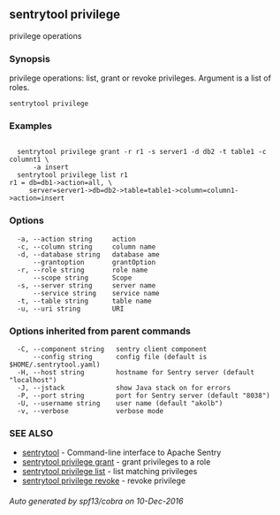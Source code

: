 ## sentrytool privilege

privilege operations

### Synopsis


privilege operations: list, grant or revoke privileges.
Argument is a list of roles.

```
sentrytool privilege
```

### Examples

```

  sentrytool privilege grant -r r1 -s server1 -d db2 -t table1 -c columnt1 \
      -a insert
  sentrytool privilege list r1
r1 = db=db1->action=all, \
     server=server1->db=db2->table=table1->column=column1->action=insert
```

### Options

```
  -a, --action string     action
  -c, --column string     column name
  -d, --database string   database ame
      --grantoption       grantOption
  -r, --role string       role name
      --scope string      Scope
  -s, --server string     server name
      --service string    service name
  -t, --table string      table name
  -u, --uri string        URI
```

### Options inherited from parent commands

```
  -C, --component string   sentry client component
      --config string      config file (default is $HOME/.sentrytool.yaml)
  -H, --host string        hostname for Sentry server (default "localhost")
  -J, --jstack             show Java stack on for errors
  -P, --port string        port for Sentry server (default "8038")
  -U, --username string    user name (default "akolb")
  -v, --verbose            verbose mode
```

### SEE ALSO
* [sentrytool](sentrytool.md)	 - Command-line interface to Apache Sentry
* [sentrytool privilege grant](sentrytool_privilege_grant.md)	 - grant privileges to a role
* [sentrytool privilege list](sentrytool_privilege_list.md)	 - list matching privileges
* [sentrytool privilege revoke](sentrytool_privilege_revoke.md)	 - revoke privilege

###### Auto generated by spf13/cobra on 10-Dec-2016
